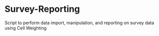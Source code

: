 # Survey-Reporting
Script to perform data import, manipulation, and reporting on survey data using Cell Weighting
